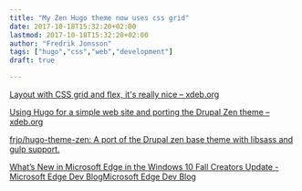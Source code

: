 ```yaml
---
title: "My Zen Hugo theme now uses css grid"
date: 2017-10-18T15:32:20+02:00
lastmod: 2017-10-18T15:32:20+02:00
author: "Fredrik Jonsson"
tags: ["hugo","css","web","development"]
draft: true

---
```


[Layout with CSS grid and flex, it's really nice – xdeb.org](/post/2017/08/29/layout-with-css-grid-and-flex-its-really-nice/)

[Using Hugo for a simple web site and porting the Drupal Zen theme – xdeb.org](/post/2017/03/13/using-hugo-for-a-simple-web-site-and-porting-the-drupal-zen-theme/)

[frjo/hugo-theme-zen: A port of the Drupal zen base theme with libsass and gulp support.](https://github.com/frjo/hugo-theme-zen)

[What’s New in Microsoft Edge in the Windows 10 Fall Creators Update - Microsoft Edge Dev BlogMicrosoft Edge Dev Blog](https://blogs.windows.com/msedgedev/2017/10/17/edgehtml-16-fall-creators-update/)